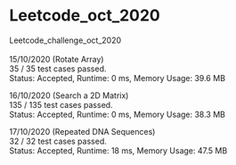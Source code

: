 # Leetcode_oct_2020
Leetcode_challenge_oct_2020\
\
15/10/2020 (Rotate Array) \
35 / 35 test cases passed.\
Status: Accepted, Runtime: 0 ms, Memory Usage: 39.6 MB 

16/10/2020 (Search a 2D Matrix) \
135 / 135 test cases passed.\
Status: Accepted, Runtime: 0 ms, Memory Usage: 38.3 MB

17/10/2020 (Repeated DNA Sequences) \
32 / 32 test cases passed.\
Status: Accepted, Runtime: 18 ms, Memory Usage: 47.5 MB



